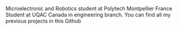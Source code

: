 Microelectronic and Robotics student at Polytech Montpellier France
Student at UQAC Canada in engineering branch.
You can find all my previous projects in this Github
